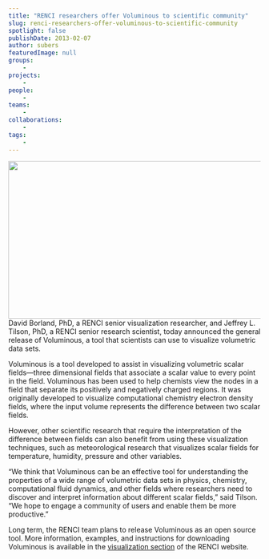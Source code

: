 ```yaml
---
title: "RENCI researchers offer Voluminous to scientific community"
slug: renci-researchers-offer-voluminous-to-scientific-community
spotlight: false
publishDate: 2013-02-07
author: subers
featuredImage: null
groups:
    - 
projects:
    - 
people:
    - 
teams: 
    - 
collaborations:
    - 
tags:
    - 
---
```

<p style="text-align: left;"><img class="size-large wp-image-12067 alignleft" title="uranium-header" alt="" src="http://www.renci.org/wp-content/uploads/2013/10/uranium-header.jpg" width="640" height="315" />David Borland, PhD, a RENCI senior visualization researcher, and Jeffrey L. Tilson, PhD, a RENCI senior research scientist, today announced the general release of Voluminous, a tool that scientists can use to visualize volumetric data sets.<!--more--></p>
Voluminous is a tool developed to assist in visualizing volumetric scalar fields—three dimensional fields that associate a scalar value to every point in the field. Voluminous has been used to help chemists view the nodes in a field that separate its positively and negatively charged regions. It was originally developed to visualize computational chemistry electron density fields, where the input volume represents the difference between two scalar fields.

However, other scientific research that require the interpretation of the difference between fields can also benefit from using these visualization techniques, such as meteorological research that visualizes scalar fields for temperature, humidity, pressure and other variables.

“We think that Voluminous can be an effective tool for understanding the properties of a wide range of volumetric data sets in physics, chemistry, computational fluid dynamics, and other fields where researchers need to discover and interpret information about different scalar fields,” said Tilson. “We hope to engage a community of users and enable them be more productive.”

Long term, the RENCI team plans to release Voluminous as an open source tool. More information, examples, and instructions for downloading Voluminous is available in the <a href="http://www.renci.org/focus-areas/visualization/visualization-projects/voluminous">visualization section</a> of the RENCI website.
